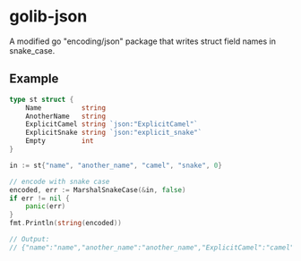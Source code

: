 # golib-json

A modified go "encoding/json" package that writes struct field names in snake_case.

## Example

```go
type st struct {
	Name          string
	AnotherName   string
	ExplicitCamel string `json:"ExplicitCamel"`
	ExplicitSnake string `json:"explicit_snake"`
	Empty         int
}

in := st{"name", "another_name", "camel", "snake", 0}

// encode with snake case
encoded, err := MarshalSnakeCase(&in, false)
if err != nil {
	panic(err)
}
fmt.Println(string(encoded))

// Output:
// {"name":"name","another_name":"another_name","ExplicitCamel":"camel","explicit_snake":"snake","empty":0}
```

